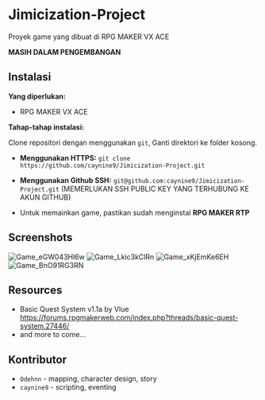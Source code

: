 # Jimicization-Project
Proyek game yang dibuat di RPG MAKER VX ACE

**MASIH DALAM PENGEMBANGAN**

## Instalasi 
**Yang diperlukan:**
* RPG MAKER VX ACE

**Tahap-tahap instalasi:**

Clone repositori dengan menggunakan `git`, Ganti direktori ke folder kosong.

* **Menggunakan HTTPS:** `git clone https://github.com/caynine9/Jimicization-Project.git`

* **Menggunakan Github SSH:** `git@github.com:caynine9/Jimicization-Project.git` (MEMERLUKAN SSH PUBLIC KEY YANG TERHUBUNG KE AKUN GITHUB)

* Untuk memainkan game, pastikan sudah menginstal **RPG MAKER RTP**

## Screenshots
![Game_eGW043Hl6w](https://user-images.githubusercontent.com/67428844/225572718-8f7919d2-16d6-4085-aca1-2f47900d998b.png)
![Game_Lkic3kClRn](https://user-images.githubusercontent.com/67428844/225573079-651c2274-c0d1-479a-b549-03448b49ffc9.png)
![Game_xKjEmKe6EH](https://user-images.githubusercontent.com/67428844/225573113-6d24fb3d-7783-4013-999d-6e2c7e35ac26.png)
![Game_BnO91RG3RN](https://user-images.githubusercontent.com/67428844/225573140-955a0fd9-718d-431d-a2f3-6e29c4201784.png)


## Resources
* Basic Quest System v1.1a by Vlue https://forums.rpgmakerweb.com/index.php?threads/basic-quest-system.27446/
* and more to come...

## Kontributor
* `Odehnn` - mapping, character design, story
* `caynine9` - scripting, eventing
